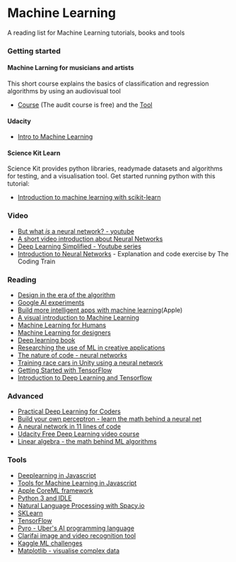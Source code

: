 # Machine Learning

A reading list for Machine Learning tutorials, books and tools

### Getting started

#### Machine Larning for musicians and artists 

This short course explains the basics of classification and regression algorithms by using an audiovisual tool
- [Course](https://www.kadenze.com/courses/machine-learning-for-musicians-and-artists-v) (The audit course is free) and the [Tool](http://www.wekinator.org/downloads/)

#### Udacity

- [Intro to Machine Learning](https://www.udacity.com/course/intro-to-machine-learning--ud120)

#### Science Kit Learn

Science Kit provides python libraries, readymade datasets and algorithms for testing, and a visualisation tool. Get started running python with this tutorial:
- [Introduction to machine learning with scikit-learn](http://scikit-learn.org/stable/tutorial/basic/tutorial.html#machine-learning-the-problem-setting)

### Video

- [But what *is* a neural network? - youtube](http://www.youtube.com/playlist?list=PLZHQObOWTQDNU6R1_67000Dx_ZCJB-3pi)
- [A short video introduction about Neural Networks](https://dev.to/thepracticaldev/introduction-to-neural-networks)
- [Deep Learning Simplified - Youtube series](https://www.youtube.com/playlist?list=PLjJh1vlSEYgvGod9wWiydumYl8hOXixNu)
- [Introduction to Neural Networks](https://www.youtube.com/watch?v=XJ7HLz9VYz0) - Explanation and code exercise by The Coding Train

### Reading

- [Design in the era of the algorithm](https://bigmedium.com/speaking/design-in-the-era-of-the-algorithm.html)
- [Google AI experiments](https://experiments.withgoogle.com/ai)
- [Build more intelligent apps with machine learning](https://developer.apple.com/machine-learning/)(Apple)
- [A visual introduction to Machine Learning](http://www.r2d3.us/visual-intro-to-machine-learning-part-1/)
- [Machine Learning for Humans](https://medium.com/machine-learning-for-humans/why-machine-learning-matters-6164faf1df12)
- [Machine Learning for designers](http://www.oreilly.com/design/free/machine-learning-for-designers.csp)
- [Deep learning book](http://www.deeplearningbook.org)
- [Researching the use of ML in creative applications](http://blog.otoro.net)
- [The nature of code - neural networks](http://natureofcode.com/book/chapter-10-neural-networks/)
- [Training race cars in Unity using a neural network](https://github.com/ArztSamuel/Applying_EANNs)
- [Getting Started with TensorFlow](https://www.tensorflow.org/get_started/get_started)
- [Introduction to Deep Learning and Tensorflow](https://pythonprogramming.net/tensorflow-introduction-machine-learning-tutorial/)

### Advanced

- [Practical Deep Learning for Coders](http://www.fast.ai)
- [Build your own perceptron - learn the math behind a neural net](https://medium.com/@ismailghallou/build-your-perceptron-neural-net-from-scratch-e12b7be9d1ef)
- [A neural network in 11 lines of code](http://iamtrask.github.io/2015/07/12/basic-python-network/)
- [Udacity Free Deep Learning video course](https://www.udacity.com/course/deep-learning--ud730)
- [Linear algebra - the math behind ML algorithms](http://www.mathscoop.com/calculus/derivatives/derivative-by-definition.php)

### Tools

- [Deeplearning in Javascript](https://deeplearnjs.org)
- [Tools for Machine Learning in Javascript](https://github.com/laoqiren/mlhelper)
- [Apple CoreML framework](https://developer.apple.com/documentation/coreml)
- [Python 3 and IDLE](https://www.python.org)
- [Natural Language Processing with Spacy.io](https://spacy.io)
- [SKLearn](http://scikit-learn.org/stable/)
- [TensorFlow](https://www.tensorflow.org)
- [Pyro - Uber's AI programming language](http://pyro.ai)
- [Clarifai image and video recognition tool](https://clarifai.com/developer/)
- [Kaggle ML challenges](https://www.kaggle.com)
- [Matplotlib - visualise complex data](https://matplotlib.org)
